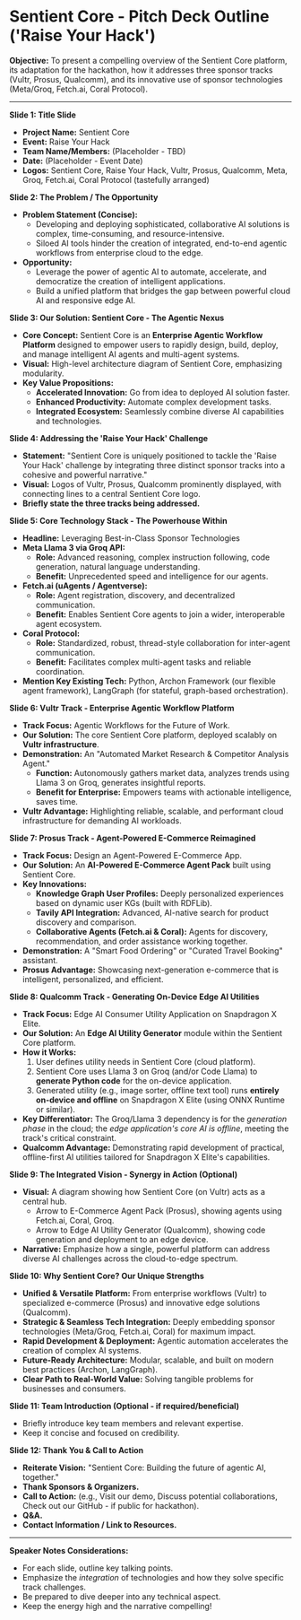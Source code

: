 # Sentient Core - Pitch Deck Outline ('Raise Your Hack')

**Objective:** To present a compelling overview of the Sentient Core platform, its adaptation for the hackathon, how it addresses three sponsor tracks (Vultr, Prosus, Qualcomm), and its innovative use of sponsor technologies (Meta/Groq, Fetch.ai, Coral Protocol).

---

**Slide 1: Title Slide**
*   **Project Name:** Sentient Core
*   **Event:** Raise Your Hack
*   **Team Name/Members:** (Placeholder - TBD)
*   **Date:** (Placeholder - Event Date)
*   **Logos:** Sentient Core, Raise Your Hack, Vultr, Prosus, Qualcomm, Meta, Groq, Fetch.ai, Coral Protocol (tastefully arranged)

**Slide 2: The Problem / The Opportunity**
*   **Problem Statement (Concise):**
    *   Developing and deploying sophisticated, collaborative AI solutions is complex, time-consuming, and resource-intensive.
    *   Siloed AI tools hinder the creation of integrated, end-to-end agentic workflows from enterprise cloud to the edge.
*   **Opportunity:**
    *   Leverage the power of agentic AI to automate, accelerate, and democratize the creation of intelligent applications.
    *   Build a unified platform that bridges the gap between powerful cloud AI and responsive edge AI.

**Slide 3: Our Solution: Sentient Core - The Agentic Nexus**
*   **Core Concept:** Sentient Core is an **Enterprise Agentic Workflow Platform** designed to empower users to rapidly design, build, deploy, and manage intelligent AI agents and multi-agent systems.
*   **Visual:** High-level architecture diagram of Sentient Core, emphasizing modularity.
*   **Key Value Propositions:**
    *   **Accelerated Innovation:** Go from idea to deployed AI solution faster.
    *   **Enhanced Productivity:** Automate complex development tasks.
    *   **Integrated Ecosystem:** Seamlessly combine diverse AI capabilities and technologies.

**Slide 4: Addressing the 'Raise Your Hack' Challenge**
*   **Statement:** "Sentient Core is uniquely positioned to tackle the 'Raise Your Hack' challenge by integrating three distinct sponsor tracks into a cohesive and powerful narrative."
*   **Visual:** Logos of Vultr, Prosus, Qualcomm prominently displayed, with connecting lines to a central Sentient Core logo.
*   **Briefly state the three tracks being addressed.**

**Slide 5: Core Technology Stack - The Powerhouse Within**
*   **Headline:** Leveraging Best-in-Class Sponsor Technologies
*   **Meta Llama 3 via Groq API:**
    *   **Role:** Advanced reasoning, complex instruction following, code generation, natural language understanding.
    *   **Benefit:** Unprecedented speed and intelligence for our agents.
*   **Fetch.ai (uAgents / Agentverse):**
    *   **Role:** Agent registration, discovery, and decentralized communication.
    *   **Benefit:** Enables Sentient Core agents to join a wider, interoperable agent ecosystem.
*   **Coral Protocol:**
    *   **Role:** Standardized, robust, thread-style collaboration for inter-agent communication.
    *   **Benefit:** Facilitates complex multi-agent tasks and reliable coordination.
*   **Mention Key Existing Tech:** Python, Archon Framework (our flexible agent framework), LangGraph (for stateful, graph-based orchestration).

**Slide 6: Vultr Track - Enterprise Agentic Workflow Platform**
*   **Track Focus:** Agentic Workflows for the Future of Work.
*   **Our Solution:** The core Sentient Core platform, deployed scalably on **Vultr infrastructure**.
*   **Demonstration:** An "Automated Market Research & Competitor Analysis Agent."
    *   **Function:** Autonomously gathers market data, analyzes trends using Llama 3 on Groq, generates insightful reports.
    *   **Benefit for Enterprise:** Empowers teams with actionable intelligence, saves time.
*   **Vultr Advantage:** Highlighting reliable, scalable, and performant cloud infrastructure for demanding AI workloads.

**Slide 7: Prosus Track - Agent-Powered E-Commerce Reimagined**
*   **Track Focus:** Design an Agent-Powered E-Commerce App.
*   **Our Solution:** An **AI-Powered E-Commerce Agent Pack** built using Sentient Core.
*   **Key Innovations:**
    *   **Knowledge Graph User Profiles:** Deeply personalized experiences based on dynamic user KGs (built with RDFLib).
    *   **Tavily API Integration:** Advanced, AI-native search for product discovery and comparison.
    *   **Collaborative Agents (Fetch.ai & Coral):** Agents for discovery, recommendation, and order assistance working together.
*   **Demonstration:** A "Smart Food Ordering" or "Curated Travel Booking" assistant.
*   **Prosus Advantage:** Showcasing next-generation e-commerce that is intelligent, personalized, and efficient.

**Slide 8: Qualcomm Track - Generating On-Device Edge AI Utilities**
*   **Track Focus:** Edge AI Consumer Utility Application on Snapdragon X Elite.
*   **Our Solution:** An **Edge AI Utility Generator** module within the Sentient Core platform.
*   **How it Works:**
    1.  User defines utility needs in Sentient Core (cloud platform).
    2.  Sentient Core uses Llama 3 on Groq (and/or Code Llama) to **generate Python code** for the on-device application.
    3.  Generated utility (e.g., image sorter, offline text tool) runs **entirely on-device and offline** on Snapdragon X Elite (using ONNX Runtime or similar).
*   **Key Differentiator:** The Groq/Llama 3 dependency is for the *generation phase* in the cloud; the *edge application's core AI is offline*, meeting the track's critical constraint.
*   **Qualcomm Advantage:** Demonstrating rapid development of practical, offline-first AI utilities tailored for Snapdragon X Elite's capabilities.

**Slide 9: The Integrated Vision - Synergy in Action (Optional)**
*   **Visual:** A diagram showing how Sentient Core (on Vultr) acts as a central hub.
    *   Arrow to E-Commerce Agent Pack (Prosus), showing agents using Fetch.ai, Coral, Groq.
    *   Arrow to Edge AI Utility Generator (Qualcomm), showing code generation and deployment to an edge device.
*   **Narrative:** Emphasize how a single, powerful platform can address diverse AI challenges across the cloud-to-edge spectrum.

**Slide 10: Why Sentient Core? Our Unique Strengths**
*   **Unified & Versatile Platform:** From enterprise workflows (Vultr) to specialized e-commerce (Prosus) and innovative edge solutions (Qualcomm).
*   **Strategic & Seamless Tech Integration:** Deeply embedding sponsor technologies (Meta/Groq, Fetch.ai, Coral) for maximum impact.
*   **Rapid Development & Deployment:** Agentic automation accelerates the creation of complex AI systems.
*   **Future-Ready Architecture:** Modular, scalable, and built on modern best practices (Archon, LangGraph).
*   **Clear Path to Real-World Value:** Solving tangible problems for businesses and consumers.

**Slide 11: Team Introduction (Optional - if required/beneficial)**
*   Briefly introduce key team members and relevant expertise.
*   Keep it concise and focused on credibility.

**Slide 12: Thank You & Call to Action**
*   **Reiterate Vision:** "Sentient Core: Building the future of agentic AI, together."
*   **Thank Sponsors & Organizers.**
*   **Call to Action:** (e.g., Visit our demo, Discuss potential collaborations, Check out our GitHub - if public for hackathon).
*   **Q&A.**
*   **Contact Information / Link to Resources.**

---

**Speaker Notes Considerations:**
*   For each slide, outline key talking points.
*   Emphasize the *integration* of technologies and how they solve specific track challenges.
*   Be prepared to dive deeper into any technical aspect.
*   Keep the energy high and the narrative compelling!
